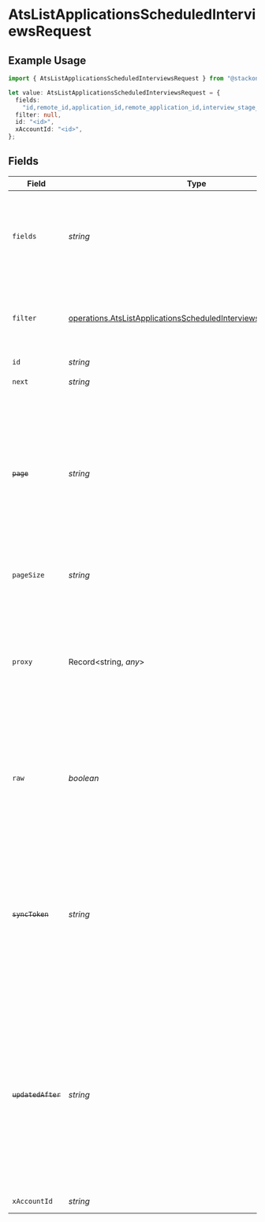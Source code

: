 # AtsListApplicationsScheduledInterviewsRequest

## Example Usage

```typescript
import { AtsListApplicationsScheduledInterviewsRequest } from "@stackone/stackone-client-ts/sdk/models/operations";

let value: AtsListApplicationsScheduledInterviewsRequest = {
  fields:
    "id,remote_id,application_id,remote_application_id,interview_stage_id,remote_interview_stage_id,interview_stage,status,interview_status,interviewer_ids,remote_interviewer_ids,interview_parts,interviewers,start_at,end_at,meeting_url,created_at,updated_at",
  filter: null,
  id: "<id>",
  xAccountId: "<id>",
};
```

## Fields

| Field                                                                                                                                                                                                                                                        | Type                                                                                                                                                                                                                                                         | Required                                                                                                                                                                                                                                                     | Description                                                                                                                                                                                                                                                  | Example                                                                                                                                                                                                                                                      |
| ------------------------------------------------------------------------------------------------------------------------------------------------------------------------------------------------------------------------------------------------------------ | ------------------------------------------------------------------------------------------------------------------------------------------------------------------------------------------------------------------------------------------------------------ | ------------------------------------------------------------------------------------------------------------------------------------------------------------------------------------------------------------------------------------------------------------ | ------------------------------------------------------------------------------------------------------------------------------------------------------------------------------------------------------------------------------------------------------------ | ------------------------------------------------------------------------------------------------------------------------------------------------------------------------------------------------------------------------------------------------------------ |
| `fields`                                                                                                                                                                                                                                                     | *string*                                                                                                                                                                                                                                                     | :heavy_minus_sign:                                                                                                                                                                                                                                           | The comma separated list of fields that will be returned in the response (if empty, all fields are returned)                                                                                                                                                 | id,remote_id,application_id,remote_application_id,interview_stage_id,remote_interview_stage_id,interview_stage,status,interview_status,interviewer_ids,remote_interviewer_ids,interview_parts,interviewers,start_at,end_at,meeting_url,created_at,updated_at |
| `filter`                                                                                                                                                                                                                                                     | [operations.AtsListApplicationsScheduledInterviewsQueryParamFilter](../../../sdk/models/operations/atslistapplicationsscheduledinterviewsqueryparamfilter.md)                                                                                                | :heavy_minus_sign:                                                                                                                                                                                                                                           | Filter parameters that allow greater customisation of the list response                                                                                                                                                                                      |                                                                                                                                                                                                                                                              |
| `id`                                                                                                                                                                                                                                                         | *string*                                                                                                                                                                                                                                                     | :heavy_check_mark:                                                                                                                                                                                                                                           | N/A                                                                                                                                                                                                                                                          |                                                                                                                                                                                                                                                              |
| `next`                                                                                                                                                                                                                                                       | *string*                                                                                                                                                                                                                                                     | :heavy_minus_sign:                                                                                                                                                                                                                                           | The unified cursor                                                                                                                                                                                                                                           |                                                                                                                                                                                                                                                              |
| ~~`page`~~                                                                                                                                                                                                                                                   | *string*                                                                                                                                                                                                                                                     | :heavy_minus_sign:                                                                                                                                                                                                                                           | : warning: ** DEPRECATED **: This will be removed in a future release, please migrate away from it as soon as possible.<br/><br/>The page number of the results to fetch                                                                                     |                                                                                                                                                                                                                                                              |
| `pageSize`                                                                                                                                                                                                                                                   | *string*                                                                                                                                                                                                                                                     | :heavy_minus_sign:                                                                                                                                                                                                                                           | The number of results per page (default value is 25)                                                                                                                                                                                                         |                                                                                                                                                                                                                                                              |
| `proxy`                                                                                                                                                                                                                                                      | Record<string, *any*>                                                                                                                                                                                                                                        | :heavy_minus_sign:                                                                                                                                                                                                                                           | Query parameters that can be used to pass through parameters to the underlying provider request by surrounding them with 'proxy' key                                                                                                                         |                                                                                                                                                                                                                                                              |
| `raw`                                                                                                                                                                                                                                                        | *boolean*                                                                                                                                                                                                                                                    | :heavy_minus_sign:                                                                                                                                                                                                                                           | Indicates that the raw request result should be returned in addition to the mapped result (default value is false)                                                                                                                                           |                                                                                                                                                                                                                                                              |
| ~~`syncToken`~~                                                                                                                                                                                                                                              | *string*                                                                                                                                                                                                                                                     | :heavy_minus_sign:                                                                                                                                                                                                                                           | : warning: ** DEPRECATED **: This will be removed in a future release, please migrate away from it as soon as possible.<br/><br/>The sync token to select the only updated results                                                                           |                                                                                                                                                                                                                                                              |
| ~~`updatedAfter`~~                                                                                                                                                                                                                                           | *string*                                                                                                                                                                                                                                                     | :heavy_minus_sign:                                                                                                                                                                                                                                           | : warning: ** DEPRECATED **: This will be removed in a future release, please migrate away from it as soon as possible.<br/><br/>Use a string with a date to only select results updated after that given date                                               | 2020-01-01T00:00:00.000Z                                                                                                                                                                                                                                     |
| `xAccountId`                                                                                                                                                                                                                                                 | *string*                                                                                                                                                                                                                                                     | :heavy_check_mark:                                                                                                                                                                                                                                           | The account identifier                                                                                                                                                                                                                                       |                                                                                                                                                                                                                                                              |